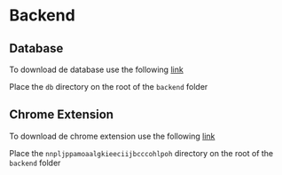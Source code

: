 # Backend


## Database

To download de database use the following [link](https://drive.google.com/file/d/1MyArrc-CEz4tQINGNl25R2WFs-hUA7y1/view?usp=sharing)

Place the `db` directory on the root of the `backend` folder

## Chrome Extension

To download de chrome extension use the following [link](https://drive.google.com/file/d/1nbJz6FGyvrp7RABEEt70anILTZdCHrzH/view?usp=sharing)

Place the `nnpljppamoaalgkieeciijbcccohlpoh` directory on the root of the `backend` folder
